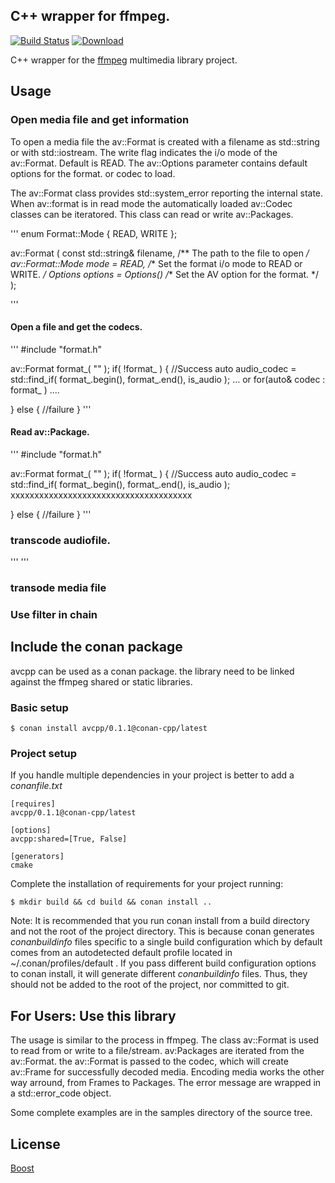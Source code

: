 ## C++ wrapper for ffmpeg.

[![Build Status](https://travis-ci.org/squawkcpp/avcpp.svg?branch=master)](https://travis-ci.org/squawkcpp/avcpp)
[ ![Download](https://api.bintray.com/packages/squawkcpp/conan-cpp/lame%3Aconan-cpp/images/download.svg) ](https://bintray.com/squawkcpp/conan-cpp/lame%3Aconan-cpp)

C++ wrapper for the [ffmpeg](http://www.ffmpeg.org) multimedia library project.

## Usage

### Open media file and get information

To open a media file the av::Format is created with a filename as std::string or with std::iostream. The write flag
indicates the i/o mode of the av::Format. Default is READ. The av::Options parameter contains default options for the format.
or codec to load.

The av::Format class provides std::system_error reporting the internal state. When av::format is in read
mode the automatically loaded av::Codec classes can be iteratored. This class can read or write av::Packages.

'''
enum Format::Mode { READ, WRITE };

av::Format ( const std::string& filename,   /** The path to the file to open */
             av::Format::Mode mode = READ,  /** Set the format i/o mode to READ or WRITE. */
             Options options = Options()    /** Set the AV option for the format. */
);

'''

#### Open a file and get the codecs.

'''
#include "format.h"

av::Format format_( "<path to mediafile>" );
if( !format_ ) {
    //Success
    auto audio_codec = std::find_if( format_.begin(), format_.end(), is_audio );
    ... or
    for(auto& codec : format_ )
        ....

} else {
    //failure
}
'''

#### Read av::Package.

'''
#include "format.h"

av::Format format_( "<path to mediafile>" );
if( !format_ ) {
    //Success
    auto audio_codec = std::find_if( format_.begin(), format_.end(), is_audio );
xxxxxxxxxxxxxxxxxxxxxxxxxxxxxxxxxxxxxx

} else {
    //failure
}
'''

### transcode audiofile.

'''
'''

### transode media file

### Use filter in chain


## Include the conan package

avcpp can be used as a conan package. the library need to be linked against the ffmpeg shared or static libraries.

### Basic setup

    $ conan install avcpp/0.1.1@conan-cpp/latest

### Project setup

If you handle multiple dependencies in your project is better to add a *conanfile.txt*

    [requires]
    avcpp/0.1.1@conan-cpp/latest

    [options]
    avcpp:shared=[True, False]

    [generators]
    cmake

Complete the installation of requirements for your project running:

    $ mkdir build && cd build && conan install ..

Note: It is recommended that you run conan install from a build directory and not the root of the project directory.  This is because conan generates *conanbuildinfo* files specific to a single build configuration which by default comes from an autodetected default profile located in ~/.conan/profiles/default .  If you pass different build configuration options to conan install, it will generate different *conanbuildinfo* files.  Thus, they should not be added to the root of the project, nor committed to git.

## For Users: Use this library

The usage is similar to the process in ffmpeg. The class av::Format is used to read from or write to a file/stream. av:Packages are iterated
from the av::Format. the av::Format is passed to the codec, which will create av::Frame for successfully decoded media. Encoding media
works the other way arround, from Frames to Packages. The error message are wrapped in a std::error_code object.

Some complete examples are in the samples directory of the source tree.

## License
[Boost](www.boost.org/LICENSE_1_0.txt)
